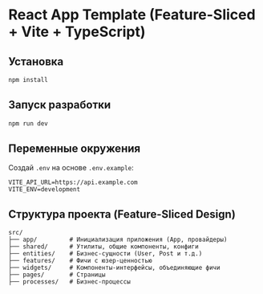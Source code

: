 # React App Template (Feature-Sliced + Vite + TypeScript)

## Установка

```bash
npm install
```

## Запуск разработки

```bash
npm run dev
```

## Переменные окружения

Создай `.env` на основе `.env.example`:

```
VITE_API_URL=https://api.example.com
VITE_ENV=development
```

## Структура проекта (Feature-Sliced Design)

```
src/
├── app/         # Инициализация приложения (App, провайдеры)
├── shared/      # Утилиты, общие компоненты, конфиги
├── entities/    # Бизнес-сущности (User, Post и т.д.)
├── features/    # Фичи с юзер-ценностью
├── widgets/     # Компоненты-интерфейсы, объединяющие фичи
├── pages/       # Страницы
├── processes/   # Бизнес-процессы
```
